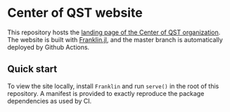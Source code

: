 # Center of QST website

This repository hosts the [landing page of the Center of QST organization]().
The website is built with [Franklin.jl](https://github.com/tlienart/Franklin.jl), and the
master branch is automatically deployed by Github Actions.

## Quick start

To view the site locally, install `Franklin` and run `serve()` in the root of this repository.
A manifest is provided to exactly reproduce the package dependencies as used by CI.